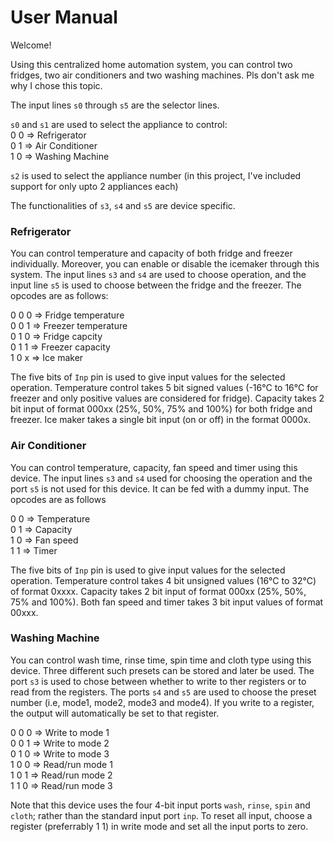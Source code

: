 # User Manual

Welcome!

Using this centralized home automation system, you can control two fridges, two air conditioners and two washing machines. Pls don't ask me why I chose this topic.

The input lines `s0` through `s5` are the selector lines.

`s0` and `s1` are used to select the appliance to control:\
0 0 => Refrigerator\
0 1 => Air Conditioner\
1 0 => Washing Machine

`s2` is used to select the appliance number (in this project, I've included support for only upto 2 appliances each)

The functionalities of `s3`, `s4` and `s5` are device specific. 

### Refrigerator

You can control temperature and capacity of both fridge and freezer individually. Moreover, you can enable or disable the icemaker through this system. The input lines `s3` and `s4` are used to choose operation, and the input line `s5` is used to choose between the fridge and the freezer. The opcodes are as follows:

0 0 0 => Fridge temperature\
0 0 1 => Freezer temperature\
0 1 0 => Fridge capcity\
0 1 1 => Freezer capacity\
1 0 x => Ice maker

The five bits of `Inp` pin is used to give input values for the selected operation. Temperature control takes 5 bit signed values (-16°C to 16°C for freezer and only positive values are considered for fridge). Capacity takes 2 bit input of format 000xx (25%, 50%, 75% and 100%) for both fridge and freezer. Ice maker takes a single bit input (on or off) in the format 0000x.

### Air Conditioner

You can control temperature, capacity, fan speed and timer using this device. The input lines `s3` and `s4` used for choosing the operation and the port `s5` is not used for this device. It can be fed with a dummy input. The opcodes are as follows

0 0 => Temperature\
0 1 => Capacity\
1 0 => Fan speed\
1 1 => Timer

The five bits of `Inp` pin is used to give input values for the selected operation. Temperature control takes 4 bit unsigned values (16°C to 32°C) of format 0xxxx. Capacity takes 2 bit input of format 000xx (25%, 50%, 75% and 100%). Both fan speed and timer takes 3 bit input values of format 00xxx.

### Washing Machine

You can control wash time, rinse time, spin time and cloth type using this device. Three different such presets can be stored and later be used. The port `s3` is used to chose between whether to write to ther registers or to read from the registers. The ports `s4` and `s5` are used to choose the preset number (i.e, mode1, mode2, mode3 and mode4). If you write to a register, the output will automatically be set to that register.

0 0 0 => Write to mode 1\
0 0 1 => Write to mode 2\
0 1 0 => Write to mode 3\
1 0 0 => Read/run mode 1\
1 0 1 => Read/run mode 2\
1 1 0 => Read/run mode 3

Note that this device uses the four 4-bit input ports `wash`, `rinse`, `spin` and `cloth`; rather than the standard input port `inp`. To reset all input, choose a register (preferrably 1 1) in write mode and set all the input ports to zero.

